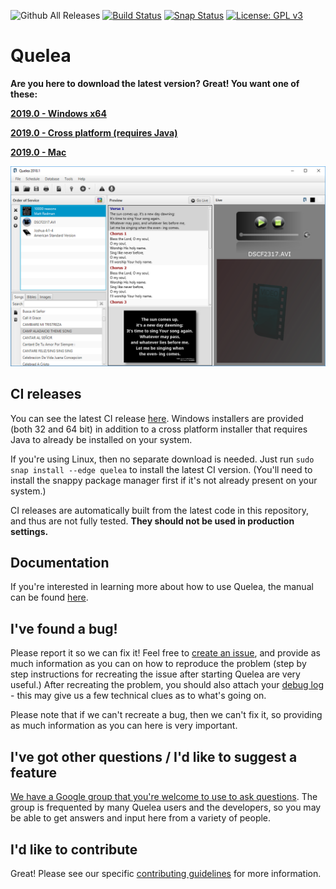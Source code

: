 ![Github All Releases](https://img.shields.io/github/downloads/quelea-projection/Quelea/total.svg)
 [![Build Status](https://travis-ci.com/quelea-projection/Quelea.svg?branch=master)](https://travis-ci.com/quelea-projection/Quelea) [![Snap Status](https://build.snapcraft.io/badge/quelea-projection/Quelea.svg)](https://build.snapcraft.io/user/quelea-projection/Quelea) [![License: GPL v3](https://img.shields.io/badge/License-GPL%20v3-blue.svg)](https://www.gnu.org/licenses/gpl-3.0)

# Quelea

**Are you here to download the latest version? Great! You want one of these:**

[**2019.0 - Windows x64**](https://github.com/quelea-projection/Quelea/releases/download/v2019.0/quelea-2019.0-x64-windows-install.exe)

[**2019.0 - Cross platform (requires Java)**](https://github.com/quelea-projection/Quelea/releases/download/v2019.0/quelea-2019.0-crossplatform-install.jar)

[**2019.0 - Mac**](https://github.com/quelea-projection/Quelea/releases/download/v2019.0/quelea-2019.0-mac.zip)

![screenshot](screenshot.png)

## CI releases
You can see the latest CI release [here](https://github.com/quelea-projection/Quelea/releases/tag/CI-RELEASE). Windows installers are provided (both 32 and 64 bit) in addition to a cross platform installer that requires Java to already be installed on your system.

If you're using Linux, then no separate download is needed. Just run `sudo snap install --edge quelea` to install the latest CI version. (You'll need to install the snappy package manager first if it's not already present on your system.)

CI releases are automatically built from the latest code in this repository, and thus are not fully tested. **They should not be used in production settings.**

## Documentation

If you're interested in learning more about how to use Quelea, the manual can be found [here](https://quelea.org/wiki/index.php/Main_Page).

## I've found a bug!
Please report it so we can fix it! Feel free to [create an issue](https://github.com/quelea-projection/Quelea/issues), and provide as much information as you can on how to reproduce the problem (step by step instructions for recreating the issue after starting Quelea are very useful.) After recreating the problem, you should also attach your [debug log](https://quelea.org/wiki/index.php/Debug_log) - this may give us a few technical clues as to what's going on.

Please note that if we can't recreate a bug, then we can't fix it, so providing as much information as you can here is very important.

## I've got other questions / I'd like to suggest a feature
[We have a Google group that you're welcome to use to ask questions](https://groups.google.com/forum/#!forum/quelea-discuss). The group is frequented by many Quelea users and the developers, so you may be able to get answers and input here from a variety of people.

## I'd like to contribute
Great! Please see our specific [contributing guidelines](CONTRIBUTING.md) for more information.
